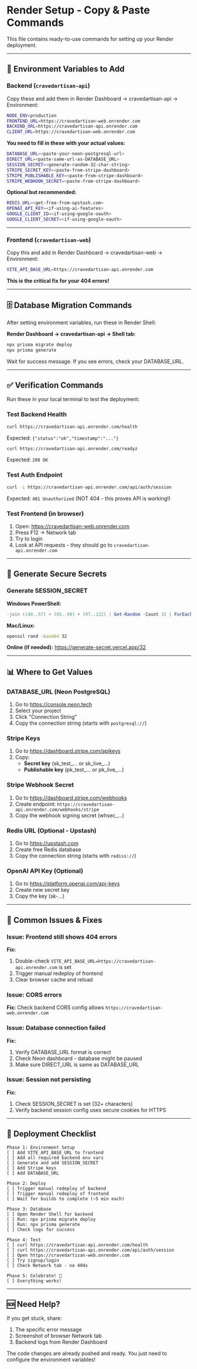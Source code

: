 # Render Setup - Copy & Paste Commands

This file contains ready-to-use commands for setting up your Render deployment.

---

## 🔧 Environment Variables to Add

### Backend (`cravedartisan-api`)

Copy these and add them in Render Dashboard → cravedartisan-api → Environment:

```bash
NODE_ENV=production
FRONTEND_URL=https://cravedartisan-web.onrender.com
BACKEND_URL=https://cravedartisan-api.onrender.com
CLIENT_URL=https://cravedartisan-web.onrender.com
```

**You need to fill in these with your actual values:**

```bash
DATABASE_URL=<paste-your-neon-postgresql-url>
DIRECT_URL=<paste-same-url-as-DATABASE_URL>
SESSION_SECRET=<generate-random-32-char-string>
STRIPE_SECRET_KEY=<paste-from-stripe-dashboard>
STRIPE_PUBLISHABLE_KEY=<paste-from-stripe-dashboard>
STRIPE_WEBHOOK_SECRET=<paste-from-stripe-dashboard>
```

**Optional but recommended:**

```bash
REDIS_URL=<get-free-from-upstash.com>
OPENAI_API_KEY=<if-using-ai-features>
GOOGLE_CLIENT_ID=<if-using-google-oauth>
GOOGLE_CLIENT_SECRET=<if-using-google-oauth>
```

---

### Frontend (`cravedartisan-web`)

Copy this and add in Render Dashboard → cravedartisan-web → Environment:

```bash
VITE_API_BASE_URL=https://cravedartisan-api.onrender.com
```

**This is the critical fix for your 404 errors!**

---

## 🗄️ Database Migration Commands

After setting environment variables, run these in Render Shell:

**Render Dashboard → cravedartisan-api → Shell tab:**

```bash
npx prisma migrate deploy
npx prisma generate
```

Wait for success message. If you see errors, check your DATABASE_URL.

---

## ✅ Verification Commands

Run these in your local terminal to test the deployment:

### Test Backend Health
```bash
curl https://cravedartisan-api.onrender.com/health
```
Expected: `{"status":"ok","timestamp":"..."}`

```bash
curl https://cravedartisan-api.onrender.com/readyz
```
Expected: `200 OK`

### Test Auth Endpoint
```bash
curl -i https://cravedartisan-api.onrender.com/api/auth/session
```
Expected: `401 Unauthorized` (NOT 404 - this proves API is working!)

### Test Frontend (in browser)
1. Open: https://cravedartisan-web.onrender.com
2. Press F12 → Network tab
3. Try to login
4. Look at API requests - they should go to `cravedartisan-api.onrender.com`

---

## 🔐 Generate Secure Secrets

### Generate SESSION_SECRET

**Windows PowerShell:**
```powershell
-join ((48..57) + (65..90) + (97..122) | Get-Random -Count 32 | ForEach-Object {[char]$_})
```

**Mac/Linux:**
```bash
openssl rand -base64 32
```

**Online (if needed):**
https://generate-secret.vercel.app/32

---

## 📊 Where to Get Values

### DATABASE_URL (Neon PostgreSQL)
1. Go to https://console.neon.tech
2. Select your project
3. Click "Connection String"
4. Copy the connection string (starts with `postgresql://`)

### Stripe Keys
1. Go to https://dashboard.stripe.com/apikeys
2. Copy:
   - **Secret key** (sk_test_... or sk_live_...)
   - **Publishable key** (pk_test_... or pk_live_...)

### Stripe Webhook Secret
1. Go to https://dashboard.stripe.com/webhooks
2. Create endpoint: `https://cravedartisan-api.onrender.com/webhooks/stripe`
3. Copy the webhook signing secret (whsec_...)

### Redis URL (Optional - Upstash)
1. Go to https://upstash.com
2. Create free Redis database
3. Copy the connection string (starts with `rediss://`)

### OpenAI API Key (Optional)
1. Go to https://platform.openai.com/api-keys
2. Create new secret key
3. Copy the key (sk-...)

---

## 🚨 Common Issues & Fixes

### Issue: Frontend still shows 404 errors

**Fix:**
1. Double-check `VITE_API_BASE_URL=https://cravedartisan-api.onrender.com` is set
2. Trigger manual redeploy of frontend
3. Clear browser cache and reload

### Issue: CORS errors

**Fix:**
Check backend CORS config allows `https://cravedartisan-web.onrender.com`

### Issue: Database connection failed

**Fix:**
1. Verify DATABASE_URL format is correct
2. Check Neon dashboard - database might be paused
3. Make sure DIRECT_URL is same as DATABASE_URL

### Issue: Session not persisting

**Fix:**
1. Check SESSION_SECRET is set (32+ characters)
2. Verify backend session config uses secure cookies for HTTPS

---

## 📝 Deployment Checklist

```
Phase 1: Environment Setup
[ ] Add VITE_API_BASE_URL to frontend
[ ] Add all required backend env vars
[ ] Generate and add SESSION_SECRET
[ ] Add Stripe keys
[ ] Add DATABASE_URL

Phase 2: Deploy
[ ] Trigger manual redeploy of backend
[ ] Trigger manual redeploy of frontend
[ ] Wait for builds to complete (~5 min each)

Phase 3: Database
[ ] Open Render Shell for backend
[ ] Run: npx prisma migrate deploy
[ ] Run: npx prisma generate
[ ] Check logs for success

Phase 4: Test
[ ] curl https://cravedartisan-api.onrender.com/health
[ ] curl https://cravedartisan-api.onrender.com/api/auth/session
[ ] Open https://cravedartisan-web.onrender.com
[ ] Try signup/login
[ ] Check Network tab - no 404s

Phase 5: Celebrate! 🎉
[ ] Everything works!
```

---

## 🆘 Need Help?

If you get stuck, share:
1. The specific error message
2. Screenshot of browser Network tab
3. Backend logs from Render Dashboard

The code changes are already pushed and ready. You just need to configure the environment variables!


